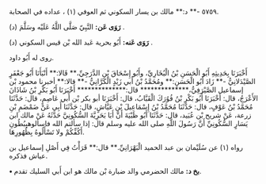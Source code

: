 ٥٧٥٩ -** د:** مالك بن يسار السكوني ثم العوفي (١) ، عداده في الصحابة.

**رَوَى عَن:** النَّبِيّ صَلَّى اللَّهُ عَلَيْه وسَلَّمَ (د) .

**رَوَى عَنه:** أَبُو بحرية عَبد الله بْن قيس السكوني (د) .

روى له أَبُو داود.

أَخْبَرَنَا بِحَدِيثِهِ أَبُو الْحَسَنِ بْنُ الْبُخَارِيِّ، وأَبُو إِسْحَاقَ بْنِ الدَّرَجِيِّ،** قَالا:** أَنْبَأَنَا أَبُو جَعْفَرٍ الصَّيْدَلانِيُّ -** زَادَ أَبُو الْحَسَنِ:** ومُحَمَّدُ بْنُ أَبي زَيْدٍ الْكَرَّانِيُّ -** قالا:** أخبرنا محمود بْن إسماعيل الصَّيْرَفِيُّ،************** قال:************** أَخْبَرَنَا أَبُو بَكْرِ بْنُ شَاذَانَ الأَعْرَجُ، قال: أَخْبَرَنَا أَبُو بَكْرِ بْنُ فُوُرَكَ الْقَبَّابُ، قال: أَخْبَرَنَا أبو بكر بْن أَبي عَاصِمٍ، قال: حَدَّثَنَا مُحَمَّدُ بْنُ عَوْفٍ، قال: حَدَّثَنَا مُحَمَّدُ بْنُ إِسْمَاعِيلَ بْنِ عَيَّاشٍ، قال: حَدَّثَنَا أَبِي عَنْ ضَمْضَمِ بْنِ زرعة، عَنْ شريح بْن عُبَيد، قال: حَدَّثَنَا أَبُو ظَبْيَةَ أَنَّ أَبَا بَحَرِيَّةَ السُّكُونِيَّ حَدَّثَهُ عَنْ مالك ابن يَسَارٍ السُّكُونِيِّ أَنَّ رَسُولَ اللَّهِ صلى الله عليه وسلم قال: إذا سألتم الله فاسألوهبِبُطُونِ أَكُفِّكُمْ ولا تَسْأَلُوهُ بِظُهُورِهَا.

رواه (١) عن سُلَيْمان بن عبد الحميد الْبَهْرَانِيِّ.** قال:** قَرَأْتُ فِي أَصْلِ إسماعيل بن عياش فذكره.

**• بخ د:** مالك الحضرمي والد ضبارة بْن مالك هو ابن أَبي السليك تقدم.